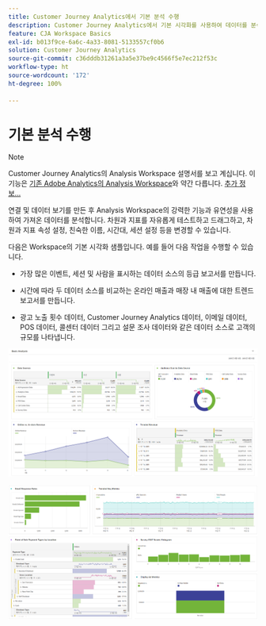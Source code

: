 ```yaml
---
title: Customer Journey Analytics에서 기본 분석 수행
description: Customer Journey Analytics에서 기본 시각화를 사용하여 데이터를 분석하는 방법을 설명합니다.
feature: CJA Workspace Basics
exl-id: b013f9ce-6a6c-4a33-8081-5133557cf0b6
solution: Customer Journey Analytics
source-git-commit: c36dddb31261a3a5e37be9c4566f5e7ec212f53c
workflow-type: ht
source-wordcount: '172'
ht-degree: 100%

---
```


# 기본 분석 수행

>[!NOTE]
>
>Customer Journey Analytics의 Analysis Workspace 설명서를 보고 계십니다. 이 기능은 [기존 Adobe Analytics의 Analysis Workspace](https://experienceleague.adobe.com/docs/analytics/analyze/analysis-workspace/home.html)와 약간 다릅니다. [추가 정보...](/help/getting-started/cja-aa.md)

연결 및 데이터 보기를 만든 후 Analysis Workspace의 강력한 기능과 유연성을 사용하여 가져온 데이터를 분석합니다. 차원과 지표를 자유롭게 테스트하고 드래그하고, 차원과 지표 속성 설정, 친숙한 이름, 시간대, 세션 설정 등을 변경할 수 있습니다.

다음은 Workspace의 기본 시각화 샘플입니다. 예를 들어 다음 작업을 수행할 수 있습니다.

* 가장 많은 이벤트, 세션 및 사람을 표시하는 데이터 소스의 등급 보고서를 만듭니다.

* 시간에 따라 두 데이터 소스를 비교하는 온라인 매출과 매장 내 매출에 대한 트렌드 보고서를 만듭니다.

* 광고 노출 횟수 데이터, Customer Journey Analytics 데이터, 이메일 데이터, POS 데이터, 콜센터 데이터 그리고 설문 조사 데이터와 같은 데이터 소스로 고객의 규모를 나타냅니다.

![](assets/cja-basic-analysis.png)

![](assets/cja-basic-analysis2.png)
